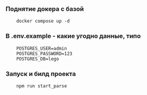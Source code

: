 ### Поднятие докера с базой
```shell
    docker compose up -d
```

### В .env.example - какие угодно данные, типо
```dotenv
    POSTGRES_USER=admin
    POSTGRES_PASSWORD=123
    POSTGRES_DB=lego
```

### Запуск и билд проекта
```shell
    npm run start_parse
```